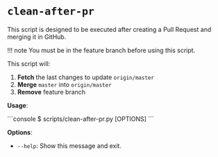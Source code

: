 # `clean-after-pr`

This script is designed to be executed after creating a Pull Request and merging it in GitHub.

!!! note
    You must be in the feature branch before using this script.

This script will:

1. **Fetch** the last changes to update `origin/master`
2. **Merge** `master` into `origin/master`
3. **Remove** feature branch

**Usage**:

<div class="termy">
```console
$ scripts/clean-after-pr.py [OPTIONS]
```
</div>

**Options**:

* `--help`: Show this message and exit.
